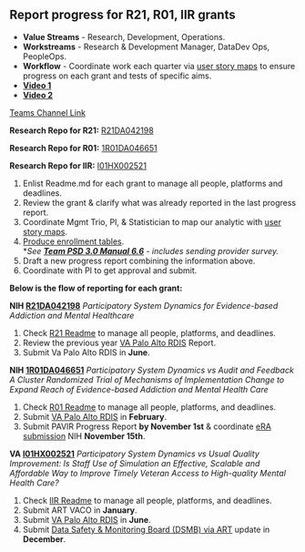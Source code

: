## Report progress for R21, R01, IIR grants

- **Value Streams** - Research, Development, Operations.
- **Workstreams** - Research & Development Manager, DataDev Ops, PeopleOps.
- **Workflow** - Coordinate work each quarter via [user story maps](https://lucid.app/lucidchart/4fb06b59-38f5-4d61-86f0-4620ceb93196/edit?invitationId=inv_1aaff388-5182-4b7f-b89d-104a3a3c47bf&page=h01Iv0QVBRyP#) to ensure progress on each grant and tests of specific aims.
- [**Video 1**](https://dvagov.sharepoint.com/sites/teampsd_vha/Shared%20Documents/training_workgroup/Recordings/5.1%20Manage%20Research%20Repository%20including%20Readme.md-20220601_144709-Meeting%20Recording.mp4?web=1)
- [**Video 2**](https://dvagov.sharepoint.com/sites/teampsd_vha/_layouts/15/stream.aspx?id=%2Fsites%2Fteampsd%5Fvha%2FShared%20Documents%2Ftraining%5Fworkgroup%2FRecordings%2F5%2E2%5Freport%5Fprogress%5Fr21%5Fr01%5Fiir%5Fgrants%2D20220602%5F151117%2DMeeting%20Recording%2Emp4)

[Teams Channel Link](https://teams.microsoft.com/l/message/19:d15133fbfb4d4c3a8c81701292b1890d@thread.skype/1654107727960?tenantId=e95f1b23-abaf-45ee-821d-b7ab251ab3bf&groupId=1db500d5-0d01-4254-af42-ad3f78bafacd&parentMessageId=1654107727960&teamName=teampsd_vha&channelName=training_workflow&createdTime=1654107727960&allowXTenantAccess=false)

**Research Repo for R21:** [R21DA042198](https://github.com/lzim/research/tree/master/r21DA042198#readme)

**Research Repo for R01:** [1R01DA046651](https://github.com/lzim/research/tree/master/r01DA046651#readme)

**Research Repo for IIR:** [I01HX002521](https://github.com/lzim/research/tree/master/i01HX002521#readme)

1. Enlist Readme.md for each grant to manage all people, platforms and deadlines.
2. Review the grant & clarify what was already reported in the last progress report.
3. Coordinate Mgmt Trio, PI, & Statistician to map our analytic with [user story maps](https://lucid.app/lucidchart/4fb06b59-38f5-4d61-86f0-4620ceb93196/edit?page=h01Iv0QVBRyP&invitationId=inv_1aaff388-5182-4b7f-b89d-104a3a3c47bf#).
4. [Produce enrollment tables](https://dvagov.sharepoint.com/:x:/r/sites/teampsd_vha/_layouts/15/doc2.aspx?sourcedoc=%7BD9B9B72A-99C2-4510-B8EB-F272AC655CBF%7D&file=ees_mtl_live_team_links_tables_master.xlsx&action=default&mobileredirect=true&wdhostclicktime=1637595909269&cid=a47f3887-306c-4ac4-a7eb-02ee2640980b).  
*_See [**Team PSD 3.0 Manual 6.6**](https://lzim.github.io/teampsd/6-research-and-development-workstreams.html#produce-patient-and-provider-enrollment-tables-for-progress-reports---r01-and-iir-aim-1-and-aim-2) - includes sending provider survey._
5. Draft a new progress report combining the information above.
6. Coordinate with PI to get approval and submit.

**Below is the flow of reporting for each grant:**

**NIH [R21DA042198](https://projectreporter.nih.gov/project_info_description.cfm?aid=9318487&icde=42957249&ddparam=&ddvalue=&ddsub=&cr=1&csb=default&cs=ASC&pball=)** _Participatory System Dynamics for Evidence-based Addiction and Mental Healthcare_
 1. Check [R21 Readme](https://github.com/lzim/research/blob/master/r21DA042198/README.md) to manage all people, platforms, and deadlines.
 2. Review the previous year [VA Palo Alto RDIS](https://www.rdispaloalto.net/Pinsite) Report.
 3. Submit Va Palo Alto RDIS in **June**.

**NIH [1R01DA046651](https://reporter.nih.gov/project-details/9684317)** _Participatory System Dynamics vs Audit and Feedback A Cluster Randomized Trial of Mechanisms of Implementation Change to Expand Reach of Evidence-based Addiction and Mental Health Care_
1. Check [R01 Readme](https://github.com/lzim/research/blob/master/r01DA046651/README.md) to manage all people, platforms, and deadlines.
2. Submit [VA Palo Alto RDIS](https://www.rdispaloalto.net/Pinsite) in **February**.
3. Submit PAVIR Progress Report **by November 1st** & coordinate [eRA submission](https://public.era.nih.gov/commonsplus/public/login.era?TARGET=https%3A%2F%2Fpublic.era.nih.gov%3A443%2Fcommons%2FcommonsInit.do) NIH **November 15th**.

**VA [I01HX002521](https://projectreporter.nih.gov/project_info_description.cfm?aid=9838122&icde=52065126&ddparam=&ddvalue=&ddsub=&cr=2&csb=default&cs=ASC&pball=)** _Participatory System Dynamics vs Usual Quality Improvement: Is Staff Use of Simulation an Effective, Scalable and Affordable Way to Improve Timely Veteran Access to High-quality Mental Health Care?_
1. Check [IIR Readme](https://github.com/lzim/research/blob/master/i01HX002521/README.md) to manage all people, platforms, and deadlines.
2. Submit ART VACO in **January**.
3. Submit [VA Palo Alto RDIS](https://www.rdispaloalto.net/Pinsite) in **June**.
4. Submit [Data Safety & Monitoring Board (DSMB) via ART](http://art.puget-sound.med.va.gov/ChooseProject.cfm) update in **December**.
